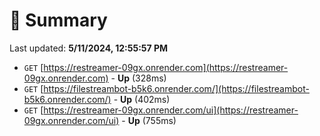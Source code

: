 # 📖 Summary
Last updated: **5/11/2024, 12:55:57 PM**

- `GET` [https://restreamer-09gx.onrender.com](https://restreamer-09gx.onrender.com) - **Up** (328ms)
- `GET` [https://filestreambot-b5k6.onrender.com/](https://filestreambot-b5k6.onrender.com/) - **Up** (402ms)
- `GET` [https://restreamer-09gx.onrender.com/ui](https://restreamer-09gx.onrender.com/ui) - **Up** (755ms)
